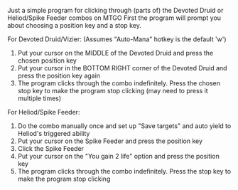 

Just a simple program for clicking through (parts of) the Devoted Druid or Heliod/Spike Feeder combos on MTGO
First the program will prompt you about choosing a position key and a stop key. 

For Devoted Druid/Vizier: (Assumes "Auto-Mana" hotkey is the default 'w')

1) Put your cursor on the MIDDLE of the Devoted Druid and press the chosen position key
2) Put your cursor in the BOTTOM RIGHT corner of the Devoted Druid and press the position key again
3) The program clicks through the combo indefinitely. Press the chosen stop key to make the program stop clicking (may need to press it multiple times)

For Heliod/Spike Feeder:

1) Do the combo manually once and set up "Save targets" and auto yield to Heliod's triggered ability
2) Put your cursor on the Spike Feeder and press the position key
3) Click the Spike Feeder
4) Put your cursor on the "You gain 2 life" option and press the position key
5) The program clicks through the combo indefinitely. Press the stop key to make the program stop clicking

